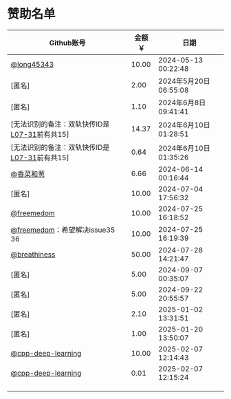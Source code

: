 # 赞助名单

| Github账号                                                   | 金额￥ | 日期                   |
| ------------------------------------------------------------ | ------ | ---------------------- |
| [@long45343](https://github.com/long45343)                   | 10.00  | 2024-05-13 00:22:48    |
| [匿名]                                                       | 2.00   | 2024年5月20日 06:55:08 |
| [匿名]                                                       | 1.10   | 2024年6月8日 09:41:41  |
| [无法识别的备注：双轨快传ID是[L07-31](https://github.com/L07-31)前有共15] | 14.37  | 2024年6月10日 01:28:51 |
| [无法识别的备注：双轨快传ID是[L07-31](https://github.com/L07-31)前有共15] | 0.64   | 2024年6月10日 01:35:26 |
| [@香菜和葱](https://github.com/825824004)                    | 6.66   | 2024-06-14 00:16:44    |
| [匿名]                                                       | 10.00  | 2024-07-04 17:56:32    |
| [@freemedom](https://github.com/freemedom)                   | 10.00  | 2024-07-25 16:18:52    |
| [@freemedom](https://github.com/freemedom)：希望解决issue35 36 | 10.00  | 2024-07-25 16:19:39    |
| [@breathiness](https://github.com/breathiness)               | 50.00  | 2024-07-28 14:21:47    |
| [匿名]                                                       | 5.00   | 2024-09-07 00:35:07    |
| [匿名]                                                       | 5.00   | 2024-09-22 20:55:57    |
| [匿名]                                                       | 2.10   | 2025-01-02 13:31:51    |
| [匿名]                                                       | 1.00   | 2025-01-20 13:50:07    |
| [@cpp-deep-learning](https://github.com/cpp-deep-learning)   | 10.00  | 2025-02-07 12:14:43    |
| [@cpp-deep-learning](https://github.com/cpp-deep-learning)   | 0.01   | 2025-02-07 12:15:24    |
|                                                              |        |                        |
|                                                              |        |                        |
|                                                              |        |                        |

